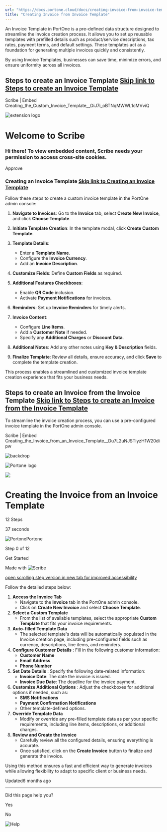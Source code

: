 ```yaml
---
url: "https://docs.portone.cloud/docs/creating-invoice-from-invoice-template"
title: "Creating Invoice from Invoice Template"
---
```


An Invoice Template in PortOne is a pre-defined data structure designed to streamline the invoice creation process. It allows you to set up reusable templates with prefilled details such as product/service descriptions, tax rates, payment terms, and default settings. These templates act as a foundation for generating multiple invoices quickly and consistently.

By using Invoice Templates, businesses can save time, minimize errors, and ensure uniformity across all invoices.

## Steps to create an Invoice Template   [Skip link to Steps to create an Invoice Template](https://docs.portone.cloud/docs/creating-invoice-from-invoice-template\#steps-to-create-an-invoice-template)

Scribe \| Embed Creating\_the\_Custom\_Invoice\_Template\_\_OiJ7i\_oBTNqMWWL1cMVviQ

![extension logo](https://scribehow.com/images/extensionLogo.svg)

# Welcome to Scribe

### Hi there! To view embedded content, Scribe needs your permission to access cross-site cookies.

Approve

### Creating an Invoice Template   [Skip link to Creating an Invoice Template](https://docs.portone.cloud/docs/creating-invoice-from-invoice-template\#creating-an-invoice-template)

Follow these steps to create a custom invoice template in the PortOne admin console:

1. **Navigate to Invoices**: Go to the **Invoice** tab, select **Create New Invoice**, and click **Choose Template**.

2. **Initiate Template Creation**: In the template modal, click **Create Custom Template**.

3. **Template Details**:
   - Enter a **Template Name**.
   - Configure the **Invoice Currency**.
   - Add an **Invoice Description**.
4. **Customize Fields**: Define **Custom Fields** as required.

5. **Additional Features Checkboxes**:
   - Enable **QR Code** inclusion.
   - Activate **Payment Notifications** for invoices.
6. **Reminders**: Set up **Invoice Reminders** for timely alerts.

7. **Invoice Content**:
   - Configure **Line Items**.
   - Add a **Customer Note** if needed.
   - Specify any **Additional Charges** or **Discount Data**.
8. **Additional Notes**: Add any other notes using **Key & Description** fields.

9. **Finalize Template**: Review all details, ensure accuracy, and click **Save** to complete the template creation.


This process enables a streamlined and customized invoice template creation experience that fits your business needs.

## Steps to create an Invoice from the Invoice Template   [Skip link to Steps to create an Invoice from the Invoice Template](https://docs.portone.cloud/docs/creating-invoice-from-invoice-template\#steps-to-create-an-invoice-from-the-invoice-template)

To streamline the invoice creation process, you can use a pre-configured invoice template in the PortOne admin console.

Scribe \| Embed Creating\_the\_Invoice\_from\_an\_Invoice\_Template\_\_Du7L2uNJSTiyzH1W20dipw

![backdrop](https://scribehow.com/images/embedBackdrop.svg)

![Portone logo](https://t1.gstatic.com/faviconV2?client=SOCIAL&type=FAVICON&fallback_opts=TYPE,SIZE,URL&url=https://portone.cloud&size=64)

![](https://t1.gstatic.com/faviconV2?client=SOCIAL&type=FAVICON&fallback_opts=TYPE,SIZE,URL&url=https://portone.cloud&size=64)

# Creating the Invoice from an Invoice Template

12 Steps

37 seconds

![Portone](https://t1.gstatic.com/faviconV2?client=SOCIAL&type=FAVICON&fallback_opts=TYPE,SIZE,URL&url=https://portone.cloud&size=64)Portone

Step 0 of 12

Get Started

Made with
![Scribe](https://scribehow.com/images/logo-slate.svg)

[open scrolling step version in new tab for improved accessibility](https://scribehow.com/shared/Creating_the_Invoice_from_an_Invoice_Template__Du7L2uNJSTiyzH1W20dipw)

Follow the detailed steps below:

1. **Access the Invoice Tab**
   - Navigate to the **Invoice** tab in the PortOne admin console.
   - Click on **Create New Invoice** and select **Choose Template**.
2. **Select a Custom Template**
   - From the list of available templates, select the appropriate **Custom Template** that fits your invoice requirements.
3. **Auto-filled Template Data**
   - The selected template's data will be automatically populated in the Invoice creation page, including pre-configured fields such as currency, descriptions, line items, and reminders.
4. **Configure Customer Details** : Fill in the following customer information:
   - **Customer Name**
   - **Email Address**
   - **Phone Number**
5. **Set Date Details** : Specify the following date-related information:
   - **Invoice Date**: The date the invoice is issued.
   - **Invoice Due Date**: The deadline for the invoice payment.
6. **Customize Additional Options** : Adjust the checkboxes for additional options if needed, such as:
   - **SMS Notifications**
   - **Payment Confirmation Notifications**
   - Other template-defined options.
7. **Override Template Data**
   - Modify or override any pre-filled template data as per your specific requirements, including line items, descriptions, or additional charges.
8. **Review and Create the Invoice**
   - Carefully review all the configured details, ensuring everything is accurate.
   - Once satisfied, click on the **Create Invoice** button to finalize and generate the invoice.

Using this method ensures a fast and efficient way to generate invoices while allowing flexibility to adapt to specific client or business needs.

Updated6 months ago

* * *

Did this page help you?

Yes

No

![Help](https://cdn.jsdelivr.net/gh/iamport-intl/portone-devx-chatbot-widget@production/public/chat-intro1.svg)